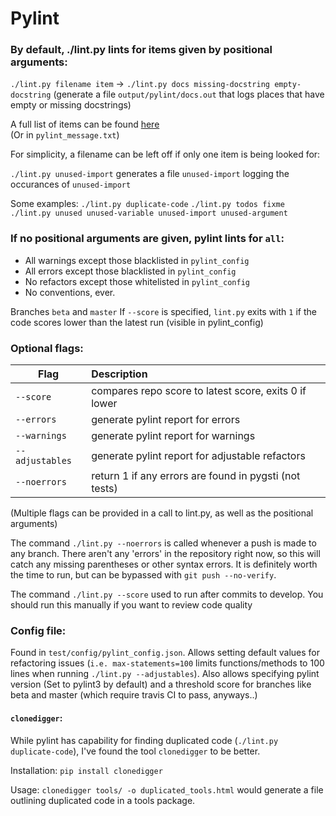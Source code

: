 # Pylint

### By default, ./lint.py lints for items given by positional arguments:

`./lint.py filename item` -> `./lint.py docs missing-docstring empty-docstring`
  (generate a file `output/pylint/docs.out` that logs places that have empty or missing docstrings) 

A full list of items can be found [here](https://docs.pylint.org/features.html#general-options)  
  (Or in `pylint_message.txt`)

For simplicity, a filename can be left off if only one item is being looked for:

`./lint.py unused-import` generates a file `unused-import` logging the occurances of `unused-import`  

Some examples:
 `./lint.py duplicate-code`
 `./lint.py todos fixme`
 `./lint.py unused unused-variable unused-import unused-argument`

### If no positional arguments are given, pylint lints for `all`:
  - All warnings except those blacklisted in `pylint_config`
  - All errors except those blacklisted in `pylint_config`
  - No refactors except those whitelisted in `pylint_config`
  - No conventions, ever.
  
Branches `beta` and `master`
  If `--score` is specified, `lint.py` exits with `1` if the code scores lower than the latest run (visible in pylint_config)

### Optional flags:

| Flag            | Description                                            |
|-----------------|:-------------------------------------------------------|
| `--score`       | compares repo score to latest score, exits 0 if lower  |
| `--errors`      | generate pylint report for errors                      |
| `--warnings`    | generate pylint report for warnings                    |
| `--adjustables` | generate pylint report for adjustable refactors        |
| `--noerrors`    | return 1 if any errors are found in pygsti (not tests) |

(Multiple flags can be provided in a call to lint.py, as well as the positional arguments)

The command `./lint.py --noerrors` is called whenever a push is made to any branch. There aren't any 'errors' in the repository right now, so this will catch any missing parentheses or other syntax errors. It is definitely worth the time to run, but can be bypassed with `git push --no-verify`.

The command `./lint.py --score` used to run after commits to develop. You should run this manually if you want to review code quality

### Config file:

Found in `test/config/pylint_config.json`. Allows setting default values for refactoring issues (`i.e. max-statements=100` limits functions/methods to 100 lines when running `./lint.py --adjustables`). Also allows specifying pylint version (Set to pylint3 by default) and a threshold score for branches like beta and master (which require travis CI to pass, anyways..)

#### `clonedigger`:
While pylint has capability for finding duplicated code (`./lint.py duplicate-code`), I've found the tool `clonedigger` to be better.  

Installation:
`pip install clonedigger`

Usage:
`clonedigger tools/ -o duplicated_tools.html` would generate a file outlining duplicated code in a tools package. 

 
